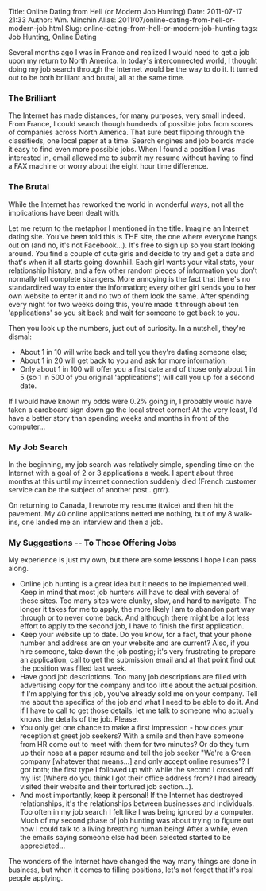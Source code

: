 Title: Online Dating from Hell (or Modern Job Hunting)
Date: 2011-07-17 21:33
Author: Wm. Minchin
Alias: 2011/07/online-dating-from-hell-or-modern-job.html
Slug: online-dating-from-hell-or-modern-job-hunting
tags: Job Hunting, Online Dating

Several months ago I was in France and realized I would need to get a
job upon my return to North America. In today's interconnected world, I
thought doing my job search through the Internet would be the way to do
it. It turned out to be both brilliant and brutal, all at the same
time.

### The Brilliant

The Internet has made distances, for many purposes, very small indeed.
From France, I could search though hundreds of possible jobs from scores
of companies across North America. That sure beat flipping through the
classifieds, one local paper at a time. Search engines and job boards
made it easy to find even more possible jobs. When I found a position I
was interested in, email allowed me to submit my resume without having
to find a FAX machine or worry about the eight hour time difference.

### The Brutal

While the Internet has reworked the world in wonderful ways, not all the
implications have been dealt with.

Let me return to the metaphor I mentioned in the title. Imagine an
Internet dating site. You've been told this is THE site, the one where
everyone hangs out on (and no, it's not Facebook...). It's free to sign
up so you start looking around. You find a couple of cute girls and
decide to try and get a date and that's when it all starts going
downhill. Each girl wants your vital stats, your relationship history,
and a few other random pieces of information you don't normally tell
complete strangers. More annoying is the fact that there's no
standardized way to enter the information; every other girl sends you to
her own website to enter it and no two of them look the same. After
spending every night for two weeks doing this, you're made it through
about ten 'applications' so you sit back and wait for someone to get
back to you.

Then you look up the numbers, just out of curiosity. In a nutshell,
they're dismal:

-   About 1 in 10 will write back and tell you they're dating someone
    else;
-   About 1 in 20 will get back to you and ask for more information;
-   Only about 1 in 100 will offer you a first date and of those only
    about 1 in 5 (so 1 in 500 of you original 'applications') will call
    you up for a second date.

If I would have known my odds were 0.2% going in, I probably would have
taken a cardboard sign down go the local street corner! At the very
least, I'd have a better story than spending weeks and months in front
of the computer...

### My Job Search

In the beginning, my job search was relatively simple, spending time on
the Internet with a goal of 2 or 3 applications a week. I spent about
three months at this until my internet connection suddenly died (French
customer service can be the subject of another post...grrr).

On returning to Canada, I rewrote my resume (twice) and then hit the
pavement. My 40 online applications netted me nothing, but of my 8
walk-ins, one landed me an interview and then a job.

### My Suggestions -- To Those Offering Jobs

My experience is just my own, but there are some lessons I hope I can
pass along.

-   Online job hunting is a great idea but it needs to be implemented
    well. Keep in mind that most job hunters will have to deal with
    several of these sites. Too many sites were clunky, slow, and hard
    to navigate. The longer it takes for me to apply, the more likely I
    am to abandon part way through or to never come back. And although
    there might be a lot less effort to apply to the second job, I have
    to finish the first application.
-   Keep your website up to date. Do you know, for a fact, that your
    phone number and address are on your website and are current? Also,
    if you hire someone, take down the job posting; it's very
    frustrating to prepare an application, call to get the submission
    email and at that point find out the position was filled last week.
-   Have good job descriptions. Too many job descriptions are filled
    with advertising copy for the company and too little about the
    actual position. If I'm applying for this job, you've already sold
    me on your company. Tell me about the specifics of the job and what
    I need to be able to do it. And if I have to call to get those
    details, let me talk to someone who actually knows the details of
    the job. Please.
-   You only get one chance to make a first impression - how does your
    receptionist greet job seekers? With a smile and then have someone
    from HR come out to meet with them for two minutes? Or do they turn
    up their nose at a paper resume and tell the job seeker "We're a
    Green company [whatever that means...] and only accept online
    resumes"? I got both; the first type I followed up with while the
    second I crossed off my list (Where do you think I got their office
    address from? I had already visited their website and their tortured
    job section...).
-   And most importantly, keep it personal! If the Internet has
    destroyed relationships, it's the relationships between businesses
    and individuals. Too often in my job search I felt like I was being
    ignored by a computer. Much of my second phase of job hunting was
    about trying to figure out how I could talk to a living breathing
    human being! After a while, even the emails saying someone else had
    been selected started to be appreciated...

The wonders of the Internet have changed the way many things are done in
business, but when it comes to filling positions, let's not forget that
it's real people applying.
